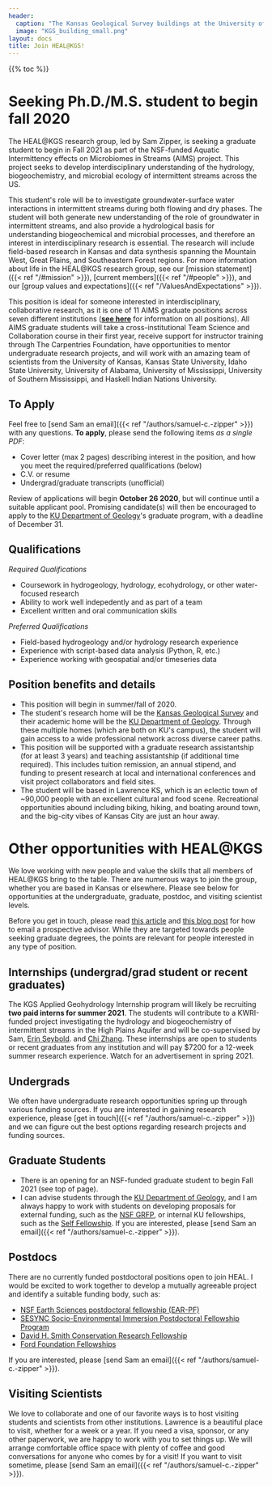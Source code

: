```yaml
---
header: 
  caption: "The Kansas Geological Survey buildings at the University of Kansas. Photo: KGS"
  image: "KGS_building_small.png"
layout: docs
title: Join HEAL@KGS!
---
```


{{% toc %}}

# Seeking Ph.D./M.S. student to begin fall 2020

The HEAL@KGS research group, led by Sam Zipper, is seeking a graduate student to begin in Fall 2021 as part of the NSF-funded Aquatic Intermittency effects on Microbiomes in Streams (AIMS) project. This project seeks to develop interdisciplinary understanding of the hydrology, biogeochemistry, and microbial ecology of intermittent streams across the US. 

This student's role will be to investigate groundwater-surface water interactions in intermittent streams during both flowing and dry phases. The student will both generate new understanding of the role of groundwater in intermittent streams, and also provide a hydrological basis for understanding biogeochemical and microbial processes, and therefore an interest in interdisciplinary research is essential. The research will include field-based research in Kansas and data synthesis spanning the Mountain West, Great Plains, and Southeastern Forest regions. For more information about life in the HEAL@KGS research group, see our [mission statement]({{< ref "/#mission" >}}), [current members]({{< ref "/#people" >}}), and our [group values and expectations]({{< ref "/ValuesAndExpectations" >}}).

This position is ideal for someone interested in interdisciplinary, collaborative research, as it is one of 11 AIMS graduate positions across seven different institutions (**[see here](https://docs.google.com/document/d/1m6YGdQ0UECpEwRRReC0LfIUPkeB4mWA7aSmPR5OQssk/edit)** for information on all positions). All AIMS graduate students will take a cross-institutional Team Science and Collaboration course in their first year, receive support for instructor training through The Carpentries Foundation, have opportunities to mentor undergraduate research projects, and will work with an amazing team of scientists from the University of Kansas, Kansas State University, Idaho State University, University of Alabama, University of Mississippi, University of Southern Mississippi, and Haskell Indian Nations University. 

## To Apply
Feel free to [send Sam an email]({{< ref "/authors/samuel-c.-zipper" >}}) with any questions. **To apply**, please send the following items *as a single PDF*:
 - Cover letter (max 2 pages) describing interest in the position, and how you meet the required/preferred qualifications (below)
 - C.V. or resume
 - Undergrad/graduate transcripts (unofficial)

Review of applications will begin **October 26 2020**, but will continue until a suitable applicant pool. Promising candidate(s) will then be encouraged to apply to the [KU Department of Geology](https://geo.ku.edu)'s graduate program, with a deadline of December 31.

## Qualifications
*Required Qualifications*
 - Coursework in hydrogeology, hydrology, ecohydrology, or other water-focused research
 - Ability to work well indepedently and as part of a team
 - Excellent written and oral communication skills

*Preferred Qualifications*
 - Field-based hydrogeology and/or hydrology research experience
 - Experience with script-based data analysis (Python, R, etc.)
 - Experience working with geospatial and/or timeseries data

## Position benefits and details
 - This position will begin in summer/fall of 2020. 
 - The student's research home will be the [Kansas Geological Survey](http://www.kgs.ku.edu/) and their academic home will be the [KU Department of Geology](https://geo.ku.edu/). Through these multiple homes (which are both on KU's campus), the student will gain access to a wide professional network across diverse career paths. 
 - This position will be supported with a graduate research assistantship (for at least 3 years) and teaching assistantship (if additional time required). This includes tuition remission, an annual stipend, and funding to present research at local and international conferences and visit project collaborators and field sites. 
 - The student will be based in Lawrence KS, which is an eclectic town of ~90,000 people with an excellent cultural and food scene. Recreational opportunities abound including biking, hiking, and boating around town, and the big-city vibes of Kansas City are just an hour away.

# Other opportunities with HEAL@KGS

We love working with new people and value the skills that all members of HEAL@KGS bring to the table. There are numerous ways to join the group, whether you are based in Kansas or elsewhere. Please see below for opportunities at the undergraduate, graduate, postdoc, and visiting scientist levels.

Before you get in touch, please read [this article](https://www.sciencemag.org/careers/2015/05/dear-dr-neufeld) and [this blog post](https://contemplativemammoth.com/2013/04/08/so-you-want-to-go-to-grad-school-nail-the-inquiry-email/) for how to email a prospective advisor. While they are targeted towards people seeking graduate degrees, the points are relevant for people interested in any type of position.

## Internships (undergrad/grad student or recent graduates)
The KGS Applied Geohydrology Internship program will likely be recruiting **two paid interns for summer 2021**. The students will contribute to a KWRI-funded project investigating the hydrology and biogeochemistry of intermittent streams in the High Plains Aquifer and will be co-supervised by Sam, [Erin Seybold](https://www.erinseybold.com). and [Chi Zhang](https://www.chizhanggeophysics.com). These internships are open to students or recent graduates from any institution and will pay $7200 for a 12-week summer research experience. Watch for an advertisement in spring 2021.

## Undergrads
We often have undergraduate research opportunities spring up through various funding sources. If you are interested in gaining research experience, please [get in touch]({{< ref "/authors/samuel-c.-zipper" >}}) and we can figure out the best options regarding research projects and funding sources.

## Graduate Students
 - There is an opening for an NSF-funded graduate student to begin Fall 2021 (see top of page).
 - I can advise students through the [KU Department of Geology](https://geo.ku.edu/), and I am always happy to work with students on developing proposals for external funding, such as the [NSF GRFP](http://www.nsfgrfp.org/), or internal KU fellowships, such as the [Self Fellowship](https://selfgraduate.ku.edu). If you are interested, please [send Sam an email]({{< ref "/authors/samuel-c.-zipper" >}}).

## Postdocs
 There are no currently funded postdoctoral positions open to join HEAL. I would be excited to work together to develop a mutually agreeable project and identify a suitable funding body, such as:
 - [NSF Earth Sciences postdoctoral fellowship (EAR-PF)](https://www.nsf.gov/funding/pgm_summ.jsp?pims_id=503144)
 - [SESYNC Socio-Environmental Immersion Postdoctoral Fellowship Program](https://www.sesync.org/opportunities/research-fellowships-postdoctoral-fellowships/socio-environmental-immersion-1)
 - [David H. Smith Conservation Research Fellowship](https://conbio.org/mini-sites/smith-fellows) 
 - [Ford Foundation Fellowships](https://sites.nationalacademies.org/PGA/FordFellowships/index.htm)

If you are interested, please [send Sam an email]({{< ref "/authors/samuel-c.-zipper" >}}).

## Visiting Scientists
We love to collaborate and one of our favorite ways is to host visiting students and scientists from other institutions. Lawrence is a beautiful place to visit, whether for a week or a year. If you need a visa, sponsor, or any other paperwork, we are happy to work with you to set things up. We will arrange comfortable office space with plenty of coffee and good conversations for anyone who comes by for a visit! If you want to visit sometime, please [send Sam an email]({{< ref "/authors/samuel-c.-zipper" >}}). 